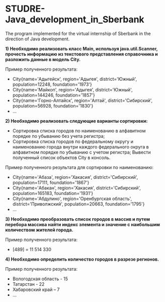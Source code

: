 # STUDRE-Java_development_in_Sberbank
The program implemented for the virtual internship of Sberbank in the direction of Java development.

**1) Необходимо реализовать класс Main, используя java.util.Scanner, прочесть информацию из текстового представления справочника и разложить данные в модель City.**

Пример полученного результата:
- City{name='Адыгейск', region='Адыгея', district='Южный', population=12248, foundation='1973'}
- City{name='Майкоп', region='Адыгея', district='Южный', population=144246, foundation='1857'}
- City{name='Горно-Алтайск', region='Алтай', district='Сибирский', population=56928, foundation='1830'} 
- …

**2) Необходимо реализовать следующие варианты сортировки:**
- Сортировка списка городов по наименованию в алфавитном порядке по убыванию без учета регистра;
- Сортировка списка городов по федеральному округу и наименованию города внутри каждого федерального округа в алфавитном порядке по убыванию с учетом регистра;
Вывести полученный список объектов City в консоль.

Пример полученного результата для сортировки по наименованию:
- City{name='Абаза', region='Хакасия', district='Сибирский', population=17111, foundation='1867'}
- City{name='Абакан', region='Хакасия', district='Сибирский', population=165183, foundation='1931'}
- City{name='Абдулино', region='Оренбургская область', district='Приволжский', population=20663, foundation='1795'} 
- …

**3) Необходимо преобразовать список городов в массив и путем перебора массива найти индекс элемента и значение с наибольшим количеством жителей города.**

Пример полученного результата:
- [489] = 11 514 330

**4) Необходимо определить количество городов в разрезе регионов.**

Пример полученного результата:
- Вологодская область - 15
- Татарстан - 22
- Хабаровский край – 7
- …
